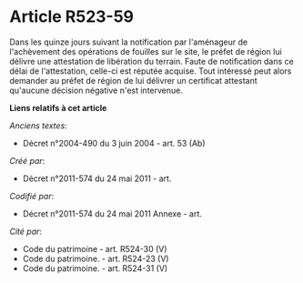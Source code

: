 # Article R523-59

Dans les quinze jours suivant la notification par l'aménageur de l'achèvement des opérations de fouilles sur le site, le
préfet de région lui délivre une attestation de libération du terrain. Faute de notification dans ce délai de l'attestation,
celle-ci est réputée acquise. Tout intéressé peut alors demander au préfet de région de lui délivrer un certificat attestant
qu'aucune décision négative n'est intervenue.

**Liens relatifs à cet article**

_Anciens textes_:

  - Décret n°2004-490 du 3 juin 2004 - art. 53 (Ab)

_Créé par_:

  - Décret n°2011-574 du 24 mai 2011  - art.

_Codifié par_:

  - Décret n°2011-574 du 24 mai 2011 Annexe - art.

_Cité par_:

  - Code du patrimoine - art. R524-30 (V)
  - Code du patrimoine. - art. R524-23 (V)
  - Code du patrimoine. - art. R524-31 (V)
